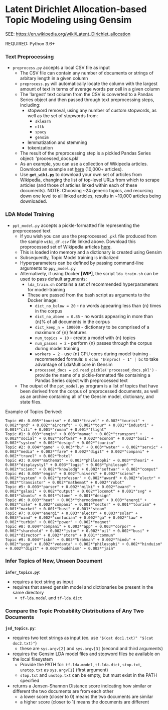 # Latent Dirichlet Allocation-based Topic Modeling using Gensim

SEE: https://en.wikipedia.org/wiki/Latent_Dirichlet_allocation

REQUIRED: Python 3.6+

### Text Preprocessing

- `preprocess.py` accepts a local CSV file as input
  - The CSV file can contain any number of documents or strings of arbitary length in a given column
  - `preprocess.py` will automatically locate the column with the largest amount of text in terms of average words per cell in a given column
  - The 'largest' text column from the CSV is converted to a Pandas Series object and then passed through text preprocessing steps, including:
    - stopword removal, using any number of custom stopwords, as well as the set of stopwords from:
      - `sklearn`
      - `nltk`
      - `spacy`
      - `gensim`
    - lemmatization and stemming
    - tokenization
  - The result of the preprocessing step is a pickled Pandas Series object: 'processed_docs.pkl'
  - As an example, you can use a collection of Wikipedia articles. Download an example set [here](https://www.dropbox.com/s/45s8t1y0ixxe4zh/wiki_df.csv?dl=0) (10,000+ articles).
  - Use **`get_wiki.py`** to download your own set of articles from Wikipedia, changing the list of top-level URLs from which to scrape articles (and those of articles linked within each of these documents). NOTE: Choosing ~24 generic topics, and recursing down one level to all linked articles, results in ~10,000 articles being downloaded.
  
### LDA Model Training
  
- `ppt_model.py` accepts a pickle-formatted file representing the preprocessed text
  - If you wish you can use the preprocessed `.pkl` file produced from the sample `wiki_df.csv` file linked above. Download this proprocessed set of Wikipedia articles [here](https://www.dropbox.com/s/picanyvasfrc91g/processed_docs.pkl?dl=0).
  - This is loaded into memory and a dictionary is created using Gensim
  - Subsequently, Topic Model training is initialized
  - Hyperparameters can be defined by passing command-line arguments to `ppy_model.py`
  - Alternatively, if using Docker **[WIP]**, the script `lda_train.sh` can be used to pass default arguments:
    - `lda_train.sh` contains a set of recommended hyperparameters for model-training
    - These are passed from the bash script as arguments to the Docker image:
      - `dict_no_below = 20` - no words appearing less than {n} times in the corpus
      - `dict_no_above = 0.85` - no words appearing in more than {n}% of all documents in the corpus
      - `dict_keep_n = 100000` - dictionary to be comprised of a maximum of {n} features
      - `num_topics = 10` - create a model with {n} topics
      - `num_passes = 2` - perform {n} passes through the corpus during model training
      - `workers = 2` - use {n} CPU cores during model training - recommended formula: `$ echo "$(nproc) - 1" | bc` to take advantage of LdaMulticore in Gensim
      - `processed_docs = pd.read_pickle('processed_docs.pkl')` - provide the name of a pickle-formatted file containing a Pandas Series object with preprocessed text
   - The output of the `ppt_model.py` program is a list of topics that have been derived from the corpus of preprocessed documents, as well as an archive containing all of the Gensim model, dictionary, and state files.
   
Example of Topics Derived:

```
Topic #0: 0.005*"tourism" + 0.003*"travel" + 0.002*"tourist" + 0.002*"gnd" + 0.002*"aircraft" + 0.002*"tour" + 0.001*"industri" + 0.001*"citi" + 0.001*"roman" + 0.001*"flight"
Topic #1: 0.003*"engin" + 0.003*"manag" + 0.002*"transport" + 0.002*"social" + 0.002*"softwar" + 0.002*"econom" + 0.002*"busi" + 0.002*"system" + 0.002*"design" + 0.002*"tourism"
Topic #2: 0.004*"game" + 0.003*"bu" + 0.003*"water" + 0.002*"servic" + 0.002*"media" + 0.002*"fare" + 0.002*"digit" + 0.002*"compani" + 0.002*"travel" + 0.002*"hotel"
Topic #3: 0.004*"mathemat" + 0.003*"philosophi" + 0.003*"theori" + 0.003*"displaystyl" + 0.003*"logic" + 0.003*"philosoph" + 0.002*"scienc" + 0.002*"knowledg" + 0.002*"softwar" + 0.002*"comput"
Topic #4: 0.005*"engin" + 0.002*"univers" + 0.002*"scienc" + 0.002*"system" + 0.002*"professor" + 0.002*"award" + 0.002*"electr" + 0.002*"transistor" + 0.002*"mathemat" + 0.002*"robot"
Topic #5: 0.003*"parser" + 0.002*"milki" + 0.002*"award" + 0.002*"galaxi" + 0.002*"output" + 0.002*"locomot" + 0.001*"svg" + 0.001*"ubuntu" + 0.001*"stone" + 0.001*"design"
Topic #6: 0.003*"heat" + 0.003*"thermodynam" + 0.003*"energi" + 0.002*"sale" + 0.002*"compani" + 0.001*"sector" + 0.001*"tourism" + 0.001*"market" + 0.001*"busi" + 0.001*"steam"
Topic #7: 0.004*"energi" + 0.003*"electr" + 0.003*"solar" + 0.003*"wind" + 0.002*"confucian" + 0.002*"ga" + 0.002*"law" + 0.002*"turbin" + 0.002*"power" + 0.002*"magnet"
Topic #8: 0.004*"compani" + 0.003*"app" + 0.003*"corpor" + 0.002*"sharehold" + 0.002*"jstor" + 0.002*"oil" + 0.002*"busi" + 0.002*"director" + 0.002*"store" + 0.001*"commun"
Topic #9: 0.004*"isbn" + 0.003*"brahman" + 0.002*"hindu" + 0.002*"yoga" + 0.002*"vedanta" + 0.002*"philosophi" + 0.002*"hinduism" + 0.002*"digit" + 0.002*"buddhism" + 0.002*"jain"
```

### Infer Topics of New, Unseen Document

**`infer_topics.py`**:

- requires a text string as input
- requires that saved gensim model and dictionaries be present in the same directory
  - `tf-lda.model` and `tf-lda.dict`
  
### Compare the Topic Probability Distributions of Any Two Documents

**`jsd_topics.py`**:

- requires two text strings as input (ex. use `"$(cat doc1.txt)" "$(cat doc2.txt)"`)
  - these are `sys.argv[2]` and `sys.argv[3]` (second and third arguments)
- requires the Gensim LDA model files and stopword files be available on the local filesystem
  - Provide the PATH for: `tf-lda.model`, `tf-lda.dict`, `stop.txt`, `unstop.txt` as `sys.argv[1]` (first argument)
  - `stop.txt` and `unstop.txt` can be empty, but must exist in the PATH specified
- returns a Jensen-Shannon Distance score indicating how similar or different the two documents are from each other
  - a lower score (closer to 0) means the two documents are similar
  - a higher score (closer to 1) means the documents are different

